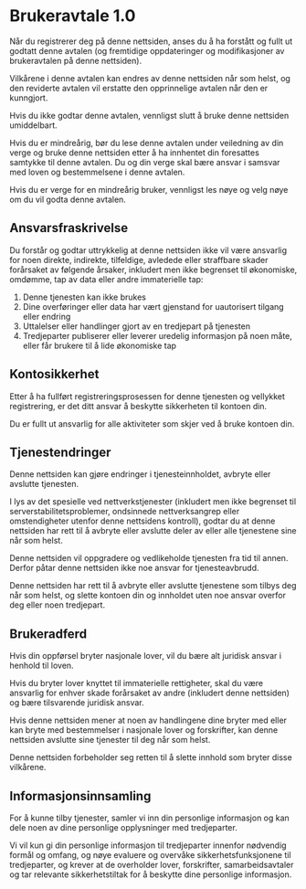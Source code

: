 # Brukeravtale 1.0

Når du registrerer deg på denne nettsiden, anses du å ha forstått og fullt ut godtatt denne avtalen (og fremtidige oppdateringer og modifikasjoner av brukeravtalen på denne nettsiden).

Vilkårene i denne avtalen kan endres av denne nettsiden når som helst, og den reviderte avtalen vil erstatte den opprinnelige avtalen når den er kunngjort.

Hvis du ikke godtar denne avtalen, vennligst slutt å bruke denne nettsiden umiddelbart.

Hvis du er mindreårig, bør du lese denne avtalen under veiledning av din verge og bruke denne nettsiden etter å ha innhentet din foresattes samtykke til denne avtalen. Du og din verge skal bære ansvar i samsvar med loven og bestemmelsene i denne avtalen.

Hvis du er verge for en mindreårig bruker, vennligst les nøye og velg nøye om du vil godta denne avtalen.

## Ansvarsfraskrivelse

Du forstår og godtar uttrykkelig at denne nettsiden ikke vil være ansvarlig for noen direkte, indirekte, tilfeldige, avledede eller straffbare skader forårsaket av følgende årsaker, inkludert men ikke begrenset til økonomiske, omdømme, tap av data eller andre immaterielle tap:

1. Denne tjenesten kan ikke brukes
1. Dine overføringer eller data har vært gjenstand for uautorisert tilgang eller endring
1. Uttalelser eller handlinger gjort av en tredjepart på tjenesten
1. Tredjeparter publiserer eller leverer uredelig informasjon på noen måte, eller får brukere til å lide økonomiske tap

## Kontosikkerhet

Etter å ha fullført registreringsprosessen for denne tjenesten og vellykket registrering, er det ditt ansvar å beskytte sikkerheten til kontoen din.

Du er fullt ut ansvarlig for alle aktiviteter som skjer ved å bruke kontoen din.

## Tjenestendringer

Denne nettsiden kan gjøre endringer i tjenesteinnholdet, avbryte eller avslutte tjenesten.

I lys av det spesielle ved nettverkstjenester (inkludert men ikke begrenset til serverstabilitetsproblemer, ondsinnede nettverksangrep eller omstendigheter utenfor denne nettsidens kontroll), godtar du at denne nettsiden har rett til å avbryte eller avslutte deler av eller alle tjenestene sine når som helst.

Denne nettsiden vil oppgradere og vedlikeholde tjenesten fra tid til annen. Derfor påtar denne nettsiden ikke noe ansvar for tjenesteavbrudd.

Denne nettsiden har rett til å avbryte eller avslutte tjenestene som tilbys deg når som helst, og slette kontoen din og innholdet uten noe ansvar overfor deg eller noen tredjepart.

## Brukeradferd

Hvis din oppførsel bryter nasjonale lover, vil du bære alt juridisk ansvar i henhold til loven.

Hvis du bryter lover knyttet til immaterielle rettigheter, skal du være ansvarlig for enhver skade forårsaket av andre (inkludert denne nettsiden) og bære tilsvarende juridisk ansvar.

Hvis denne nettsiden mener at noen av handlingene dine bryter med eller kan bryte med bestemmelser i nasjonale lover og forskrifter, kan denne nettsiden avslutte sine tjenester til deg når som helst.

Denne nettsiden forbeholder seg retten til å slette innhold som bryter disse vilkårene.

## Informasjonsinnsamling

For å kunne tilby tjenester, samler vi inn din personlige informasjon og kan dele noen av dine personlige opplysninger med tredjeparter.

Vi vil kun gi din personlige informasjon til tredjeparter innenfor nødvendig formål og omfang, og nøye evaluere og overvåke sikkerhetsfunksjonene til tredjeparter, og krever at de overholder lover, forskrifter, samarbeidsavtaler og tar relevante sikkerhetstiltak for å beskytte dine personlige informasjon.